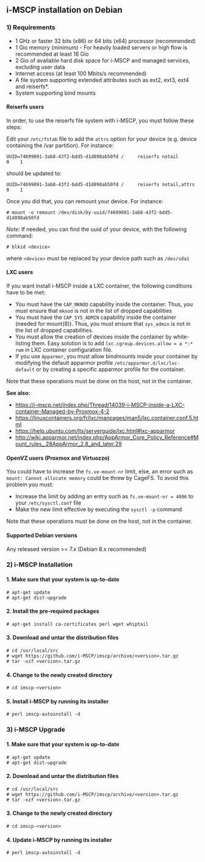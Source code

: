 ## i-MSCP installation on Debian

### 1) Requirements

- 1 GHz or faster 32 bits (x86) or 64 bits (x64) processor (recommended)
- 1 Gio memory (minimum) - For heavily loaded servers or high flow is recommended at least 16 Gio
- 2 Gio of available hard disk space for i-MSCP and managed services, excluding user data
- Internet access (at least 100 Mbits/s recommended)
- A file system supporting extended attributes such as ext2, ext3, ext4 and reiserfs*.
- System supporting bind mounts

#### Reiserfs users

In order, to use the reiserfs file system with i-MSCP, you must follow these steps:

Edit your `/etc/fstab` file to add the `attrs` option for your device (e.g. device containing the /var partition). For
instance:

```
UUID=74699091-3ab8-43f2-bdd5-d1d898ab50fd /     reiserfs notail          0    1
```

should be updated to:

```
UUID=74699091-3ab8-43f2-bdd5-d1d898ab50fd /     reiserfs notail,attrs    0    1
```

Once you did that, you can remount your device. For instance:

```
# mount -o remount /dev/disk/by-uuid/74699091-3ab8-43f2-bdd5-d1d898ab50fd
```

*Note:* If needed, you can find the uuid of your device, with the following command:

```
# blkid <device>
```

where `<device>` must be replaced by your device path such as `/dev/sda1`

#### LXC users

If you want install i-MSCP inside a LXC container, the following conditions have to be met:

- You must have the `CAP_MKNOD` capability inside the container. Thus, you must ensure that `mknod` is not in the list
  of dropped capabilities
- You must have the `CAP_SYS_ADMIN` capability inside the container (needed for mount(8)). Thus, you must ensure that
  `sys_admin` is not in the list of dropped capabilities.
- You must allow the creation of devices inside the container by white-listing them. Easy solution is to add
  `lxc.cgroup.devices.allow = a *:* rwm` in LXC container configuration file.
- If you use `Apparmor`, you must allow bindmounts inside your container by modifying the default apparmor profile
  `/etc/apparmor.d/lxc/lxc-default` or by creating a specific apparmor profile for the container.

Note that these operations must be done on the host, not in the container.

**See also:**

- https://i-mscp.net/index.php/Thread/14039-i-MSCP-inside-a-LXC-container-Managed-by-Proxmox-4-2
- https://linuxcontainers.org/fr/lxc/manpages/man5/lxc.container.conf.5.html
- https://help.ubuntu.com/lts/serverguide/lxc.html#lxc-apparmor
- http://wiki.apparmor.net/index.php/AppArmor_Core_Policy_Reference#Mount_rules_.28AppArmor_2.8_and_later.29

#### OpenVZ users (Proxmox and Virtuozzo)

You could have to increase the `fs.ve-mount-nr` limit, else, an error such as `mount: Cannot allocate memory` could be
threw by CageFS. To avoid this problem you must:

- Increase the limit by adding an entry such as `fs.ve-mount-nr = 4096` to your `/etc/sysctl.conf` file
- Make the new limit effective by executing the `sysctl -p` command

Note that these operations must be done on the host, not in the container.

#### Supported Debian versions

Any released version >= 7.x (Debian 8.x recommended)

### 2) i-MSCP Installation

#### 1. Make sure that your system is up-to-date

    # apt-get update
    # apt-get dist-upgrade

#### 2. Install the pre-required packages

    # apt-get install ca-certificates perl wget whiptail

#### 3. Download and untar the distribution files

    # cd /usr/local/src
    # wget https://github.com/i-MSCP/imscp/archive/<version>.tar.gz
    # tar -xzf <version>.tar.gz

#### 4. Change to the newly created directory

    # cd imscp-<version>

#### 5. Install i-MSCP by running its installer

    # perl imscp-autoinstall -d

### 3) i-MSCP Upgrade

#### 1. Make sure that your system is up-to-date

    # apt-get update
    # apt-get dist-upgrade

#### 2. Download and untar the distribution files

    # cd /usr/local/src
    # wget https://github.com/i-MSCP/imscp/archive/<version>.tar.gz
    # tar -xzf <version>.tar.gz

#### 3. Change to the newly created directory

    # cd imscp-<version>

#### 4. Update i-MSCP by running its installer

    # perl imscp-autoinstall -d
